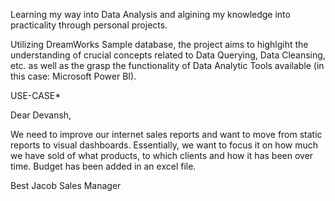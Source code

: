Learning my way into Data Analysis and algining my knowledge into practicality through personal projects.

Utilizing DreamWorks Sample database, the project aims to highlgiht the understanding of crucial concepts related to Data Querying, Data Cleansing, etc. as well as the grasp the functionality of Data Analytic Tools available (in this case: Microsoft Power BI). 


USE-CASE*

Dear Devansh,

We need to improve our internet sales reports and want to move from static reports to visual dashboards.
Essentially, we want to focus it on how much we have sold of what products, to which clients and how it has been over time. Budget has been added in an excel file.

Best
Jacob
Sales Manager






